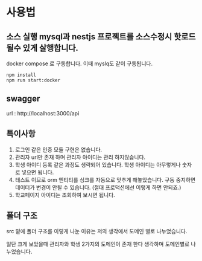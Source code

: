 # 사용법

## 소스 실행 mysql과 nestjs 프로젝트를 소스수정시 핫로드 될수 있게 살행합니다.

docker compose 로 구동합니다.
이때 myslq도 같이 구동됩니다.

```
npm install
npm run start:docker
```

## swagger

url : http://localhost:3000/api

## 특이사항

1. 로그인 같은 인증 모듈 구현은 없습니다.
2. 관리자 url만 존재 하며 관리자 아이디는 관리 하지않습니다.
3. 학생 아이디 등록 같은 과정도 생략되어 있습니다. 학생 아이디는 아무렇게나 숫자로 넣으면 됩니다.
4. 테스트 이므로 orm 엔티티를 싱크를 자동으로 맞추게 해놓았습니다. 구동 중지하면 데이터가 변경이 안될 수 있습니다. (절대 프로덕션에선 이렇게 하면 안되죠.)
5. 학교페이지 아이디는 조회하여 보시면 됩니다.

## 폴더 구조

src 밑에 폴더 구조를 이렇게 나눈 이유는 저의 생각에서 도메인 별로 나누었습니다.

일단 크게 보았을때 관리자와 학생 2가지의 도메인이 존재 한다 생각하며 도메인별로 나누었습니다.
